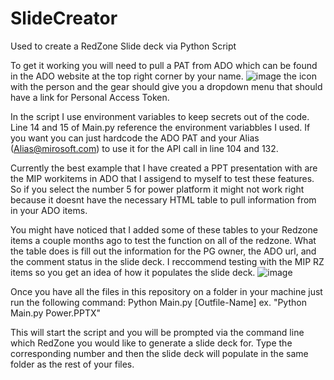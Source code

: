 # SlideCreator
Used to create a RedZone Slide deck via Python Script

To get it working you will need to pull a PAT from ADO which can be found in the ADO website at the top right corner by your name. 
![image](https://user-images.githubusercontent.com/81704872/153247344-61fbb3f8-6613-4bd2-9711-f021c8e0c53c.png)
the icon with the person and the gear should give you a dropdown menu that should have a link for Personal Access Token. 

In the script I use environment variables to keep secrets out of the code. 
Line 14 and 15 of Main.py reference the environment variabbles I used. If you want you can just hardcode the ADO PAT and your Alias (Alias@mirosoft.com) to use it for the API call in line 104 and 132. 

Currently the best example that I have created a PPT presentation with are the MIP workitems in ADO that I assigend to myself to test these features. So if you select the number 5 for power platform it might not work right because it doesnt have the necessary HTML table to pull information from in your ADO items. 

You might have noticed that I added some of these tables to your Redzone items a couple months ago to test the function on all of the redzone. What the table does is fill out the information for the PG owner, the ADO url, and the comment status in the slide deck. I reccommend testing with the MIP RZ items so you get an idea of how it populates the slide deck. 
![image](https://user-images.githubusercontent.com/81704872/153252225-5b946f14-d17d-485f-ad27-165e80d5fe23.png)



Once you have all the files in this repository on a folder in your machine just run the following command:
Python Main.py [Outfile-Name]
ex. "Python Main.py Power.PPTX"




This will start the script and you will be prompted via the command line which RedZone you would like to generate a slide deck for. Type the corresponding number and then the slide deck will populate in the same folder as the rest of your files. 

